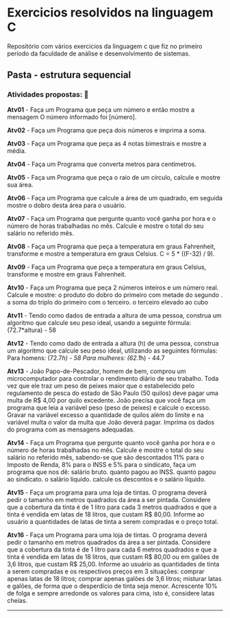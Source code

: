 # Exercicios resolvidos na linguagem C
Repositório com vários exercicios da linguagem c que fiz no primeiro período da faculdade de análise e desenvolvimento de sistemas.

## Pasta - estrutura sequencial

### Atividades propostas: 📓

**Atv01** - Faça um Programa que peça um número e então mostre a mensagem O número informado foi [número].

**Atv02** - Faça um Programa que peça dois números e imprima a soma.

**Atv03** - Faça um Programa que peça as 4 notas bimestrais e mostre a média.

**Atv04** - Faça um Programa que converta metros para centímetros.

**Atv05** - Faça um Programa que peça o raio de um círculo, calcule e mostre sua área.

**Atv06** - Faça um Programa que calcule a área de um quadrado, em seguida mostre o dobro desta área para o usuário.

**Atv07** - Faça um Programa que pergunte quanto você ganha por hora e o número de horas trabalhadas no mês. Calcule e mostre o total do seu salário no referido mês.

**Atv08** - Faça um Programa que peça a temperatura em graus Fahrenheit, transforme e mostre a temperatura em graus Celsius. C = 5 * ((F-32) / 9).

**Atv09** - Faça um Programa que peça a temperatura em graus Celsius, transforme e mostre em graus Fahrenheit.

**Atv10** - Faça um Programa que peça 2 números inteiros e um número real. Calcule e mostre:
o produto do dobro do primeiro com metade do segundo .
a soma do triplo do primeiro com o terceiro.
o terceiro elevado ao cubo

**Atv11** - Tendo como dados de entrada a altura de uma pessoa, construa um algoritmo que calcule seu peso ideal, usando a seguinte fórmula: (72.7*altura) - 58

**Atv12** - Tendo como dado de entrada a altura (h) de uma pessoa, construa um algoritmo que calcule seu peso ideal, utilizando as seguintes fórmulas:
Para homens: (72.7*h) - 58
Para mulheres: (62.1*h) - 44.7

**Atv13** - João Papo-de-Pescador, homem de bem, comprou um microcomputador para controlar o rendimento diário de seu trabalho. Toda vez que ele traz um peso de peixes maior que o estabelecido pelo regulamento de pesca do estado de São Paulo (50 quilos) deve pagar uma multa de R$ 4,00 por quilo excedente. João precisa que você faça um programa que leia a variável peso (peso de peixes) e calcule o excesso. Gravar na variável excesso a quantidade de quilos além do limite e na variável multa o valor da multa que João deverá pagar. Imprima os dados do programa com as mensagens adequadas.

**Atv14** - Faça um Programa que pergunte quanto você ganha por hora e o número de horas trabalhadas no mês. Calcule e mostre o total do seu salário no referido mês, sabendo-se que são descontados 11% para o Imposto de Renda, 8% para o INSS e 5% para o sindicato, faça um programa que nos dê:
salário bruto.
quanto pagou ao INSS.
quanto pagou ao sindicato.
o salário líquido.
calcule os descontos e o salário líquido.

**Atv15** - Faça um programa para uma loja de tintas. O programa deverá pedir o tamanho em metros quadrados da área a ser pintada. Considere que a cobertura da tinta é de 1 litro para cada 3 metros quadrados e que a tinta é vendida em latas de 18 litros, que custam R$ 80,00. Informe ao usuário a quantidades de latas de tinta a serem compradas e o preço total.

**Atv16** - Faça um Programa para uma loja de tintas. O programa deverá pedir o tamanho em metros quadrados da área a ser pintada. Considere que a cobertura da tinta é de 1 litro para cada 6 metros quadrados e que a tinta é vendida em latas de 18 litros, que custam R$ 80,00 ou em galões de 3,6 litros, que custam R$ 25,00. Informe ao usuário as quantidades de tinta a serem compradas e os respectivos preços em 3 situações:
comprar apenas latas de 18 litros;
comprar apenas galões de 3,6 litros;
misturar latas e galões, de forma que o desperdício de tinta seja menor. Acrescente 10% de folga e sempre arredonde os valores para cima, isto é, considere latas cheias.
***
